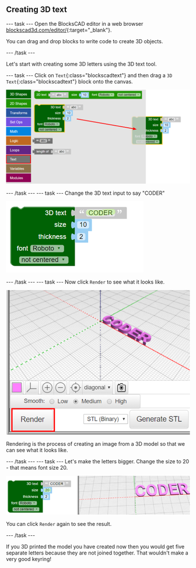 ## Creating 3D text

--- task ---
Open the BlocksCAD editor in a web browser [blockscad3d.com/editor/](https://www.blockscad3d.com/editor/){:target="_blank"}.

You can drag and drop blocks to write code to create 3D objects. 

--- /task ---

Let's start with creating some 3D letters using the 3D text tool.

--- task ---
Click on `Text`{:class="blockscadtext"} and then drag a `3D Text`{:class="blockscadtext"} block onto the canvas. 
	
![screenshot](images/coder-canvas.png)
	
--- /task ---
--- task ---
Change the 3D text input to say "CODER"

![screenshot](images/coder-coder.png)
	
--- /task ---
--- task ---
Now click `Render` to see what it looks like.

![screenshot](images/coder-render.png) 
	
Rendering is the process of creating an image from a 3D model so that we can see what it looks like. 

--- /task ---
--- task ---
Let's make the letters bigger. Change the size to 20 - that means font size 20. 
	
![screenshot](images/coder-bigger.png) 
	
You can click `Render` again to see the result. 

--- /task ---
	
If you 3D printed the model you have created now then you would get five separate letters because they are not joined together. That wouldn't make a very good keyring!


	

	
	



 
